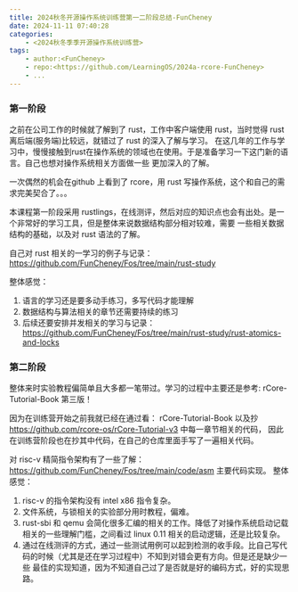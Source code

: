 ```yaml
---
title: 2024秋冬开源操作系统训练营第一二阶段总结-FunCheney
date: 2024-11-11 07:40:28
categories:
    - <2024秋冬季季开源操作系统训练营>
tags:
    - author:<FunCheney>
    - repo:<https://github.com/LearningOS/2024a-rcore-FunCheney>
    - ...
---
```


### 第一阶段

之前在公司工作的时候就了解到了 rust，工作中客户端使用 rust，当时觉得 rust 离后端(服务端)比较远，就错过了 rust 的深入了解与学习。
在这几年的工作与学习中，慢慢接触到rust在操作系统的领域也在使用。于是准备学习一下这门新的语言。自己也想对操作系统相关方面做一些
更加深入的了解。

一次偶然的机会在github 上看到了 rcore，用 rust 写操作系统，这个和自己的需求完美契合了。。。

本课程第一阶段采用 rustlings，在线测评，然后对应的知识点也会有出处。是一个非常好的学习工具，但是整体来说数据结构部分相对较难，需要
一些相关数据结构的基础，以及对 rust 语法的了解。

自己对 rust 相关的一学习的例子与记录： https://github.com/FunCheney/Fos/tree/main/rust-study

整体感觉：
1. 语言的学习还是要多动手练习，多写代码才能理解
2. 数据结构与算法相关的章节还需要持续的练习
3. 后续还要安排并发相关的学习与记录：https://github.com/FunCheney/Fos/tree/main/rust-study/rust-atomics-and-locks

### 第二阶段

整体来时实验教程偏简单且大多都一笔带过。学习的过程中主要还是参考: rCore-Tutorial-Book 第三版！

因为在训练营开始之前我就已经在通过看： rCore-Tutorial-Book 以及抄 https://github.com/rcore-os/rCore-Tutorial-v3 中每一章节相关的代码，
因此在训练营阶段也在抄其中代码，在自己的仓库里面手写了一遍相关代码。

对 risc-v 精简指令架构有了一些了解：https://github.com/FunCheney/Fos/tree/main/code/asm 主要代码实现。
整体感觉：
1. risc-v 的指令架构没有 intel x86 指令复杂。
2. 文件系统，与锁相关的实验部分用时教程，偏难。
3. rust-sbi 和 qemu 会简化很多汇编的相关的工作。降低了对操作系统启动记载相关的一些理解门槛，之间看过 linux 0.11 相关的启动逻辑，还是比较复杂。
4. 通过在线测评的方式，通过一些测试用例可以起到检测的收手段。比自己写代码的时候（尤其是还在学习过程中）不知到对错会更有方向。但是还是缺少一些
   最佳的实现知道，因为不知道自己过了是否就是好的编码方式，好的实现思路。
